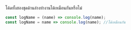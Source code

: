 โค้ดทั้งสองชุดด้านล่างทำงานได้เหมือนกันหรือไม่

```js
const logName = (name) => console.log(name);
const logName = name => console.log(name); //ได้เหมือนกัน
```
